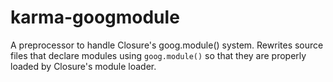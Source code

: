 # karma-googmodule

A preprocessor to handle Closure's goog.module() system. Rewrites source files
that declare modules using `goog.module()` so that they are properly loaded by
Closure's module loader.

